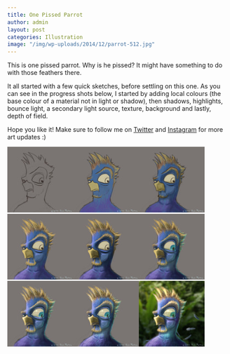 ```yaml
---
title: One Pissed Parrot
author: admin
layout: post
categories: Illustration
image: "/img/wp-uploads/2014/12/parrot-512.jpg"
---
```

This is one pissed parrot. Why is he pissed? It might have something to do with those feathers there.

It all started with a few quick sketches, before settling on this one. As you can see in the progress shots below, I started by adding local colours (the base colour of a material not in light or shadow), then shadows, highlights, bounce light, a secondary light source, texture, background and lastly, depth of field.

Hope you like it! Make sure to follow me on <a href="https://twitter.com/Cryptacular" target="_blank">Twitter</a> and <a href="http://instagram.com/creationsfromthecrypt/" target="_blank">Instagram</a> for more art updates :)

<div data-featherlight-gallery data-featherlight-filter="a" class="gallery align-centre">
	<a href="/img/wp-uploads/2014/12/parrot-stage-01.jpg"><img class="alignnone size-thumbnail wp-image-417" alt="parrot-stage-01" src="/img/wp-uploads/2014/12/parrot-stage-01-150x150.jpg" width="150" height="150"></a><a href="/img/wp-uploads/2014/12/parrot-stage-02.jpg"><img class="alignnone size-thumbnail wp-image-418" alt="parrot-stage-02" src="/img/wp-uploads/2014/12/parrot-stage-02-150x150.jpg" width="150" height="150"></a><a href="/img/wp-uploads/2014/12/parrot-stage-03.jpg"><img class="alignnone size-thumbnail wp-image-419" alt="parrot-stage-03" src="/img/wp-uploads/2014/12/parrot-stage-03-150x150.jpg" width="150" height="150"></a><a href="/img/wp-uploads/2014/12/parrot-stage-04.jpg"><img class="alignnone size-thumbnail wp-image-420" alt="parrot-stage-04" src="/img/wp-uploads/2014/12/parrot-stage-04-150x150.jpg" width="150" height="150"></a><a href="/img/wp-uploads/2014/12/parrot-stage-05.jpg"><img class="alignnone size-thumbnail wp-image-421" alt="parrot-stage-05" src="/img/wp-uploads/2014/12/parrot-stage-05-150x150.jpg" width="150" height="150"></a><a href="/img/wp-uploads/2014/12/parrot-stage-06.jpg"><img class="alignnone size-thumbnail wp-image-422" alt="parrot-stage-06" src="/img/wp-uploads/2014/12/parrot-stage-06-150x150.jpg" width="150" height="150"></a><a href="/img/wp-uploads/2014/12/parrot-stage-07.jpg"><img class="alignnone size-thumbnail wp-image-423" alt="parrot-stage-07" src="/img/wp-uploads/2014/12/parrot-stage-07-150x150.jpg" width="150" height="150"></a><a href="/img/wp-uploads/2014/12/parrot-stage-08.jpg"><img class="alignnone size-thumbnail wp-image-424" alt="parrot-stage-08" src="/img/wp-uploads/2014/12/parrot-stage-08-150x150.jpg" width="150" height="150"></a><a href="/img/wp-uploads/2014/12/parrot-512.jpg"><img src="/img/wp-uploads/2014/12/parrot-512-150x150.jpg" alt="parrot-512" width="150" height="150" class="alignnone size-thumbnail wp-image-416"></a>
</div>

 [1]: /img/wp-uploads/2014/12/parrot-stage-01.jpg
 [2]: /img/wp-uploads/2014/12/parrot-stage-02.jpg
 [3]: /img/wp-uploads/2014/12/parrot-stage-03.jpg
 [4]: /img/wp-uploads/2014/12/parrot-stage-04.jpg
 [5]: /img/wp-uploads/2014/12/parrot-stage-05.jpg
 [6]: /img/wp-uploads/2014/12/parrot-stage-06.jpg
 [7]: /img/wp-uploads/2014/12/parrot-stage-07.jpg
 [8]: /img/wp-uploads/2014/12/parrot-stage-08.jpg
 [9]: /img/wp-uploads/2014/12/parrot-512.jpg